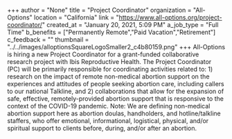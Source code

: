 +++
author = "None"
title = "Project Coordinator"
organization = "All-Options"
location = "California"
link = "https://www.all-options.org/project-coordinator/"
created_at = "January 20, 2021, 5:09 PM"
a_job_type = "Full Time"
b_benefits = ["Permanently Remote","Paid Vacation","Retirement"]
c_feedback = ""
thumbnail = "../../images/alloptionsSquareLogoSmaller2_c4b80159.png"
+++
All-Options is hiring a new Project Coordinator for a grant-funded collaborative research project with Ibis Reproductive Health. The Project Coordinator (PC) will be primarily responsible for coordinating activities related to: 1) research on the impact of remote non-medical abortion support on the experiences and attitudes of people seeking abortion care, including callers to our national Talkline, and 2) collaborations that allow for the expansion of safe, effective, remotely-provided abortion support that is responsive to the context of the COVID-19 pandemic. Note: We are defining non-medical abortion support here as abortion doulas, handholders, and hotline/talkline staffers, who offer emotional, informational, logistical, physical, and/or spiritual support to clients before, during, and/or after an abortion.